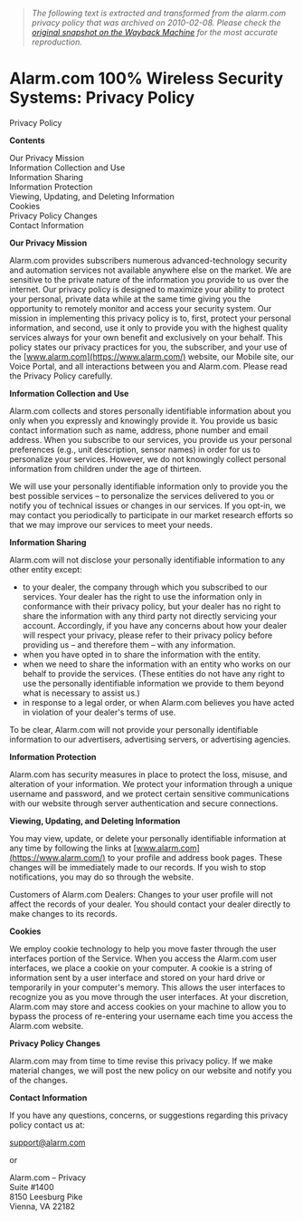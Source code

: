 > *The following text is extracted and transformed from the alarm.com privacy policy that was archived on 2010-02-08. Please check the [original snapshot on the Wayback Machine](https://web.archive.org/web/20100208024543id_/http%3A//www.alarm.com/policies_lo.asp) for the most accurate reproduction.*

# Alarm.com 100% Wireless Security Systems: Privacy Policy

Privacy Policy

**Contents**

Our Privacy Mission  
Information Collection and Use  
Information Sharing  
Information Protection  
Viewing, Updating, and Deleting Information  
Cookies  
Privacy Policy Changes  
Contact Information

**Our Privacy Mission**

Alarm.com provides subscribers numerous advanced-technology security and automation services not available anywhere else on the market. We are sensitive to the private nature of the information you provide to us over the internet. Our privacy policy is designed to maximize your ability to protect your personal, private data while at the same time giving you the opportunity to remotely monitor and access your security system. Our mission in implementing this privacy policy is to, first, protect your personal information, and second, use it only to provide you with the highest quality services always for your own benefit and exclusively on your behalf. This policy states our privacy practices for you, the subscriber, and your use of the [www.alarm.com](https://www.alarm.com/) website, our Mobile site, our Voice Portal, and all interactions between you and Alarm.com. Please read the Privacy Policy carefully.

**Information Collection and Use**

Alarm.com collects and stores personally identifiable information about you only when you expressly and knowingly provide it. You provide us basic contact information such as name, address, phone number and email address. When you subscribe to our services, you provide us your personal preferences (e.g., unit description, sensor names) in order for us to personalize your services. However, we do not knowingly collect personal information from children under the age of thirteen.

We will use your personally identifiable information only to provide you the best possible services – to personalize the services delivered to you or notify you of technical issues or changes in our services. If you opt-in, we may contact you periodically to participate in our market research efforts so that we may improve our services to meet your needs.

**Information Sharing**

Alarm.com will not disclose your personally identifiable information to any other entity except:

  * to your dealer, the company through which you subscribed to our services. Your dealer has the right to use the information only in conformance with their privacy policy, but your dealer has no right to share the information with any third party not directly servicing your account. Accordingly, if you have any concerns about how your dealer will respect your privacy, please refer to their privacy policy before providing us – and therefore them – with any information.
  * when you have opted in to share the information with the entity.
  * when we need to share the information with an entity who works on our behalf to provide the services. (These entities do not have any right to use the personally identifiable information we provide to them beyond what is necessary to assist us.)
  * in response to a legal order, or when Alarm.com believes you have acted in violation of your dealer's terms of use.



To be clear, Alarm.com will not provide your personally identifiable information to our advertisers, advertising servers, or advertising agencies.

**Information Protection**

Alarm.com has security measures in place to protect the loss, misuse, and alteration of your information. We protect your information through a unique username and password, and we protect certain sensitive communications with our website through server authentication and secure connections.

**Viewing, Updating, and Deleting Information**

You may view, update, or delete your personally identifiable information at any time by following the links at [www.alarm.com](https://www.alarm.com/) to your profile and address book pages. These changes will be immediately made to our records. If you wish to stop notifications, you may do so through the website.

Customers of Alarm.com Dealers: Changes to your user profile will not affect the records of your dealer. You should contact your dealer directly to make changes to its records.

**Cookies**

We employ cookie technology to help you move faster through the user interfaces portion of the Service. When you access the Alarm.com user interfaces, we place a cookie on your computer. A cookie is a string of information sent by a user interface and stored on your hard drive or temporarily in your computer's memory. This allows the user interfaces to recognize you as you move through the user interfaces. At your discretion, Alarm.com may store and access cookies on your machine to allow you to bypass the process of re-entering your username each time you access the Alarm.com website.

**Privacy Policy Changes**

Alarm.com may from time to time revise this privacy policy. If we make material changes, we will post the new policy on our website and notify you of the changes.

**Contact Information**

If you have any questions, concerns, or suggestions regarding this privacy policy contact us at:

[support@alarm.com](mailto:support@alarm.com)

or

Alarm.com – Privacy  
Suite #1400  
8150 Leesburg Pike  
Vienna, VA 22182
